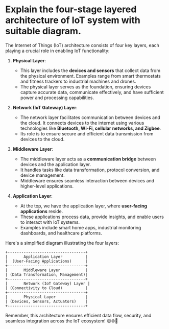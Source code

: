 # Explain the four-stage layered architecture of IoT system with suitable diagram.
The Internet of Things (IoT) architecture consists of four key layers, each playing a crucial role in enabling IoT functionality:

1. **Physical Layer**:
   - This layer includes the **devices and sensors** that collect data from the physical environment. Examples range from smart thermostats and fitness trackers to industrial machines and drones.
   - The physical layer serves as the foundation, ensuring devices capture accurate data, communicate effectively, and have sufficient power and processing capabilities.

2. **Network (IoT Gateway) Layer**:
   - The network layer facilitates communication between devices and the cloud. It connects devices to the internet using various technologies like **Bluetooth, Wi-Fi, cellular networks, and Zigbee**.
   - Its role is to ensure secure and efficient data transmission from devices to the cloud.

3. **Middleware Layer**:
   - The middleware layer acts as a **communication bridge** between devices and the application layer.
   - It handles tasks like data transformation, protocol conversion, and device management.
   - Middleware ensures seamless interaction between devices and higher-level applications.

4. **Application Layer**:
   - At the top, we have the application layer, where **user-facing applications** reside.
   - These applications process data, provide insights, and enable users to interact with IoT systems.
   - Examples include smart home apps, industrial monitoring dashboards, and healthcare platforms.

Here's a simplified diagram illustrating the four layers:

```
+----------------------------------+
|       Application Layer          |
|  (User-Facing Applications)      |
+----------------------------------+
|       Middleware Layer           |
| (Data Transformation, Management)|
+----------------------------------+
|       Network (IoT Gateway) Layer |
| (Connectivity to Cloud)          |
+----------------------------------+
|       Physical Layer             |
| (Devices, Sensors, Actuators)    |
+----------------------------------+
```

Remember, this architecture ensures efficient data flow, security, and seamless integration across the IoT ecosystem! 😊🌐🔌

